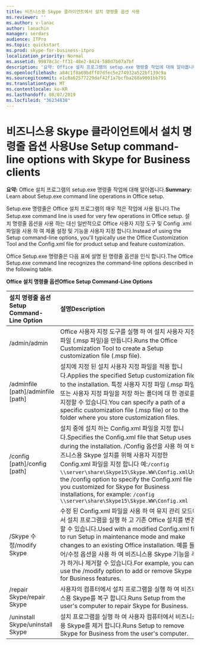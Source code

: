 ```yaml
---
title: 비즈니스용 Skype 클라이언트에서 설치 명령줄 옵션 사용
ms.reviewer: ''
ms.author: v-lanac
author: lanachin
manager: serdars
audience: ITPro
ms.topic: quickstart
ms.prod: skype-for-business-itpro
localization_priority: Normal
ms.assetid: 99878c3c-ff31-48e2-8424-580d7b07a7bf
description: '요약: Office 설치 프로그램의 setup.exe 명령줄 작업에 대해 알아봅니다.'
ms.openlocfilehash: a84c1f8a69bdff07dfec5e274932a522bf139c9a
ms.sourcegitcommit: e1c8a62577229daf42f1a7bcfba268a9001bb791
ms.translationtype: MT
ms.contentlocale: ko-KR
ms.lasthandoff: 08/07/2019
ms.locfileid: "36234838"
---
```

# <a name="use-setup-command-line-options-with-skype-for-business-clients"></a><span data-ttu-id="f84de-103">비즈니스용 Skype 클라이언트에서 설치 명령줄 옵션 사용</span><span class="sxs-lookup"><span data-stu-id="f84de-103">Use Setup command-line options with Skype for Business clients</span></span>
 
<span data-ttu-id="f84de-104">**요약:** Office 설치 프로그램의 setup.exe 명령줄 작업에 대해 알아봅니다.</span><span class="sxs-lookup"><span data-stu-id="f84de-104">**Summary:** Learn about Setup.exe command line operations in Office setup.</span></span>
  
<span data-ttu-id="f84de-105">Setup.exe 명령줄은 Office 설치 프로그램의 매우 적은 작업에 사용 됩니다.</span><span class="sxs-lookup"><span data-stu-id="f84de-105">The Setup.exe command line is used for very few operations in Office setup.</span></span> <span data-ttu-id="f84de-106">설치 명령줄 옵션을 사용 하는 대신 일반적으로 Office 사용자 지정 도구 및 Config .xml 파일을 사용 하 여 제품 설정 및 기능을 사용자 지정 합니다.</span><span class="sxs-lookup"><span data-stu-id="f84de-106">Instead of using the Setup command-line options, you'll typically use the Office Customization Tool and the Config.xml file for product setup and feature customization.</span></span>
  
<span data-ttu-id="f84de-107">Office Setup.exe 명령줄은 다음 표에 설명 된 명령줄 옵션을 인식 합니다.</span><span class="sxs-lookup"><span data-stu-id="f84de-107">The Office Setup.exe command line recognizes the command-line options described in the following table.</span></span>
  
<span data-ttu-id="f84de-108">**Office 설치 명령줄 옵션**</span><span class="sxs-lookup"><span data-stu-id="f84de-108">**Office Setup Command-Line Options**</span></span>

|<span data-ttu-id="f84de-109">**설치 명령줄 옵션**</span><span class="sxs-lookup"><span data-stu-id="f84de-109">**Setup Command-Line Option**</span></span>|<span data-ttu-id="f84de-110">**설명**</span><span class="sxs-lookup"><span data-stu-id="f84de-110">**Description**</span></span>|
|:-----|:-----|
|<span data-ttu-id="f84de-111">/admin</span><span class="sxs-lookup"><span data-stu-id="f84de-111">/admin</span></span>  <br/> |<span data-ttu-id="f84de-112">Office 사용자 지정 도구를 실행 하 여 설치 사용자 지정 파일 (.msp 파일)을 만듭니다.</span><span class="sxs-lookup"><span data-stu-id="f84de-112">Runs the Office Customization Tool to create a Setup customization file (.msp file).</span></span>  <br/> |
|<span data-ttu-id="f84de-113">/adminfile [path]</span><span class="sxs-lookup"><span data-stu-id="f84de-113">/adminfile [path]</span></span>  <br/> |<span data-ttu-id="f84de-114">설치에 지정 된 설치 사용자 지정 파일을 적용 합니다.</span><span class="sxs-lookup"><span data-stu-id="f84de-114">Applies the specified Setup customization file to the installation.</span></span> <span data-ttu-id="f84de-115">특정 사용자 지정 파일 (.msp 파일) 또는 사용자 지정 파일을 저장 하는 폴더에 대 한 경로를 지정할 수 있습니다.</span><span class="sxs-lookup"><span data-stu-id="f84de-115">You can specify a path of a specific customization file (.msp file) or to the folder where you store customization files.</span></span>  <br/> |
|<span data-ttu-id="f84de-116">/config [path]</span><span class="sxs-lookup"><span data-stu-id="f84de-116">/config [path]</span></span>  <br/> |<span data-ttu-id="f84de-117">설치 중에 설치 하는 Config.xml 파일을 지정 합니다.</span><span class="sxs-lookup"><span data-stu-id="f84de-117">Specifies the Config.xml file that Setup uses during the installation.</span></span> <span data-ttu-id="f84de-118">/Config 옵션을 사용 하 여 비즈니스용 Skype 설치를 위해 사용자 지정한 Config.xml 파일을 지정 합니다 예:`/config \\server\share\Skype15\Skype.WW\Config.xml`</span><span class="sxs-lookup"><span data-stu-id="f84de-118">Use the /config option to specify the Config.xml file you customized for Skype for Business installations, for example:  `/config \\server\share\Skype15\Skype.WW\Config.xml`</span></span> <br/> |
|<span data-ttu-id="f84de-119">/Skype 수정</span><span class="sxs-lookup"><span data-stu-id="f84de-119">/modify Skype</span></span>  <br/> |<span data-ttu-id="f84de-120">수정 된 Config.xml 파일을 사용 하 여 유지 관리 모드에서 설치 프로그램을 실행 하 고 기존 Office 설치를 변경할 수 있습니다.</span><span class="sxs-lookup"><span data-stu-id="f84de-120">Used with a modified Config.xml file to run Setup in maintenance mode and make changes to an existing Office installation.</span></span> <span data-ttu-id="f84de-121">예를 들어/수정 옵션을 사용 하 여 비즈니스용 Skype 기능을 추가 하거나 제거할 수 있습니다.</span><span class="sxs-lookup"><span data-stu-id="f84de-121">For example, you can use the /modify option to add or remove Skype for Business features.</span></span>  <br/> |
|<span data-ttu-id="f84de-122">/repair Skype</span><span class="sxs-lookup"><span data-stu-id="f84de-122">/repair Skype</span></span>  <br/> |<span data-ttu-id="f84de-123">사용자의 컴퓨터에서 설치 프로그램을 실행 하 여 비즈니스용 Skype를 복구 합니다.</span><span class="sxs-lookup"><span data-stu-id="f84de-123">Runs Setup from the user's computer to repair Skype for Business.</span></span>  <br/> |
|<span data-ttu-id="f84de-124">/uninstall Skype</span><span class="sxs-lookup"><span data-stu-id="f84de-124">/uninstall Skype</span></span>  <br/> |<span data-ttu-id="f84de-125">설치 프로그램을 실행 하 여 사용자 컴퓨터에서 비즈니스용 Skype를 제거 합니다.</span><span class="sxs-lookup"><span data-stu-id="f84de-125">Runs Setup to remove Skype for Business from the user's computer.</span></span>  <br/> |
   


